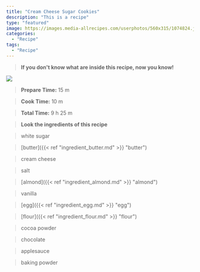 ```yaml
---
title: "Cream Cheese Sugar Cookies"
description: "This is a recipe"
type: "featured"
image: https://images.media-allrecipes.com/userphotos/560x315/1074824.jpg
categories: 
  - "Recipe"
tags: 
  - "Recipe"
---
```



>**If you don't know what are inside this recipe, now you know!**

![](../images/Recipes-Banner.jpg)
> **Prepare Time:** 15 m


> **Cook Time:** 10 m


> **Total Time:** 9 h 25 m

> **Look the ingredients of this recipe**

> white sugar

> [butter]({{< ref "ingredient_butter.md" >}} "butter")

> cream cheese

> salt

> [almond]({{< ref "ingredient_almond.md" >}} "almond")

> vanilla

> [egg]({{< ref "ingredient_egg.md" >}} "egg")

> [flour]({{< ref "ingredient_flour.md" >}} "flour")

> cocoa powder

> chocolate

> applesauce

> baking powder

